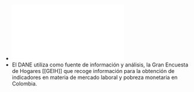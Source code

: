 - ![anex-PM-NotaMetodologica-2022.pdf](../assets/anex-PM-NotaMetodologica-2022_1715088239924_0.pdf)
- El DANE utiliza como fuente de información y análisis, la Gran Encuesta de Hogares [[GEIH]] que recoge información para la obtención de indicadores en materia de mercado laboral y pobreza monetaria en Colombia.